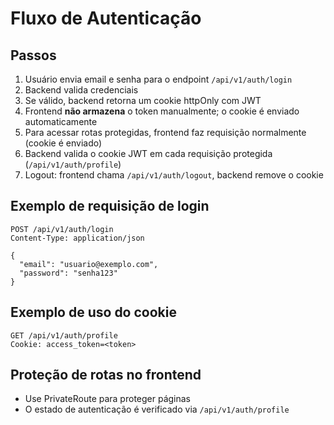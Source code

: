 # Fluxo de Autenticação

## Passos
1. Usuário envia email e senha para o endpoint `/api/v1/auth/login`
2. Backend valida credenciais
3. Se válido, backend retorna um cookie httpOnly com JWT
4. Frontend **não armazena** o token manualmente; o cookie é enviado automaticamente
5. Para acessar rotas protegidas, frontend faz requisição normalmente (cookie é enviado)
6. Backend valida o cookie JWT em cada requisição protegida (`/api/v1/auth/profile`)
7. Logout: frontend chama `/api/v1/auth/logout`, backend remove o cookie

## Exemplo de requisição de login
```http
POST /api/v1/auth/login
Content-Type: application/json

{
  "email": "usuario@exemplo.com",
  "password": "senha123"
}
```

## Exemplo de uso do cookie
```http
GET /api/v1/auth/profile
Cookie: access_token=<token>
```

## Proteção de rotas no frontend
- Use PrivateRoute para proteger páginas
- O estado de autenticação é verificado via `/api/v1/auth/profile` 